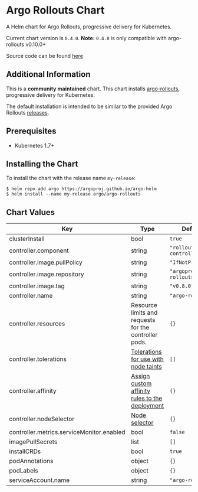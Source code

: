 Argo Rollouts Chart
=============
A Helm chart for Argo Rollouts, progressive delivery for Kubernetes.

Current chart version is `0.4.0`. **Note:** `0.4.0` is only compatible with argo-rollouts v0.10.0+

Source code can be found [here](https://github.com/argoproj/argo-rollouts)

## Additional Information
This is a **community maintained** chart. This chart installs [argo-rollouts](https://argoproj.github.io/argo-rollouts/), progressive delivery for Kubernetes.

The default installation is intended to be similar to the provided Argo Rollouts [releases](https://github.com/argoproj/argo-rollouts/releases).

## Prerequisites

- Kubernetes 1.7+


## Installing the Chart

To install the chart with the release name `my-release`:

```console
$ helm repo add argo https://argoproj.github.io/argo-helm
$ helm install --name my-release argo/argo-rollouts
```

## Chart Values

| Key | Type | Default | Description |
|-----|------|---------|-------------|
| clusterInstall | bool | `true` |  |
| controller.component | string | `"rollouts-controller"` |  |
| controller.image.pullPolicy | string | `"IfNotPresent"` |  |
| controller.image.repository | string | `"argoproj/argo-rollouts"` |  |
| controller.image.tag | string | `"v0.8.0"` |  |
| controller.name | string | `"argo-rollouts"` |  |
| controller.resources | Resource limits and requests for the controller pods. | `{}` |
| controller.tolerations | [Tolerations for use with node taints](https://kubernetes.io/docs/concepts/configuration/taint-and-toleration/) | `[]` |
| controller.affinity | [Assign custom affinity rules to the deployment](https://kubernetes.io/docs/concepts/configuration/assign-pod-node/) | `{}` |
| controller.nodeSelector | [Node selector](https://kubernetes.io/docs/user-guide/node-selection/) | `{}` |
| controller.metrics.serviceMonitor.enabled | bool | `false` |  |
| imagePullSecrets | list | `[]` |  |
| installCRDs | bool | `true` |  |
| podAnnotations | object | `{}` |  |
| podLabels | object | `{}` |  |
| serviceAccount.name | string | `"argo-rollouts"` |  |
